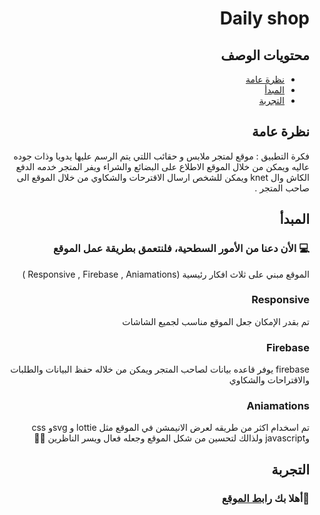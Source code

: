 <div dir="rtl">

# Daily shop
## محتويات الوصف
* [نظرة عامة](#نظرة-عامة)
* [المبدأ](#المبدأ)
* [التجربة](#التجربة)


## نظرة عامة
  فكرة التطبيق : موقع لمتجر ملابس و حقائب اللتي يتم الرسم عليها يدويا وذات جوده عاليه ويمكن من خلال الموقع الاطلاع على البضائع والشراء ويفر المتجر خدمه الدفع الكاش وال knet ويمكن للشخص ارسال الاقترحات والشكاوي من خلال الموقع الى صاحب المتجر . 

## المبدأ
### 💻 الأن دعنا من الأمور السطحية، فلنتعمق بطريقة عمل الموقع
الموقع مبني على ثلاث افكار رئيسية (Responsive , Firebase , Aniamations ) 
### Responsive
تم بقدر الإمكان جعل الموقع مناسب لجميع الشاشات 


###  Firebase
firebase يوفر قاعده بيانات لصاحب المتجر ويمكن من خلاله حفظ البيانات والطلبات والاقتراحات والشكاوي 

### Aniamations
تم اسخدام اكثر من طريقه لعرض الانيمشن في الموقع مثل lottie و svgو css وjavascript ولذالك لتحسين من شكل الموقع وجعله فعال ويسر الناظرين 🤪😆



## التجربة 
### 👋أهلا بك  <a href="dailystore.netlify.app">رابط الموقع</a>





</br>


</div>
